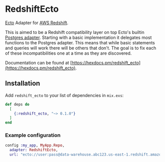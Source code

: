 # RedshiftEcto

[Ecto](https://github.com/elixir-ecto/ecto) Adapter for [AWS Redshift](https://aws.amazon.com/redshift/).

This is aimed to be a Redshift compatibility layer on top Ecto's builtin [Postgres adapter](https://hexdocs.pm/ecto/Ecto.Adapters.Postgres.html). Starting with a basic implementation it delegates most functions to the Postgres adapter. This means that while basic statements and queries will work there will be others that don't. The goal is to fix each of these incompatibilities one at a time as they are discovered.

Documentation can be found at [https://hexdocs.pm/redshift_ecto](https://hexdocs.pm/redshift_ecto).

## Installation

Add `redshift_ecto` to your list of dependencies in `mix.exs`:

```elixir
def deps do
  [
    {:redshift_ecto, "~> 0.1.0"}
  ]
end
```

### Example configuration

```elixir
config :my_app, MyApp.Repo,
  adapter: RedshiftEcto,
  url: "ecto://user:pass@data-warehouse.abc123.us-east-1.redshift.amazonaws.com:5439/db"
```
